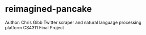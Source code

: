 # reimagined-pancake
Author: Chris Gibb
Twitter scraper and natural language processing platform
CS4311 Final Project
